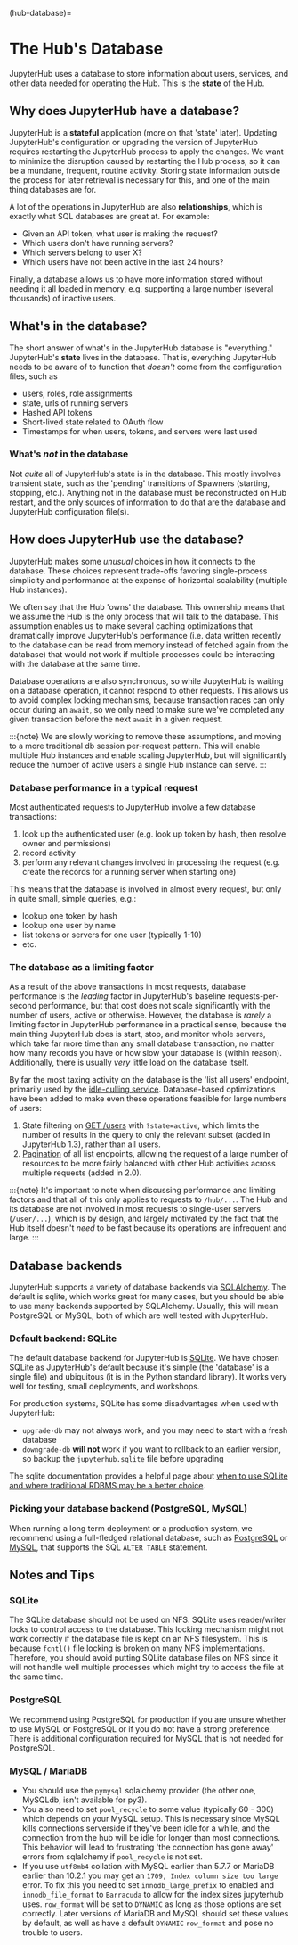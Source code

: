 (hub-database)=

# The Hub's Database

JupyterHub uses a database to store information about users, services, and other data needed for operating the Hub.
This is the **state** of the Hub.

## Why does JupyterHub have a database?

JupyterHub is a **stateful** application (more on that 'state' later).
Updating JupyterHub's configuration or upgrading the version of JupyterHub requires restarting the JupyterHub process to apply the changes.
We want to minimize the disruption caused by restarting the Hub process, so it can be a mundane, frequent, routine activity.
Storing state information outside the process for later retrieval is necessary for this, and one of the main thing databases are for.

A lot of the operations in JupyterHub are also **relationships**, which is exactly what SQL databases are great at.
For example:

- Given an API token, what user is making the request?
- Which users don't have running servers?
- Which servers belong to user X?
- Which users have not been active in the last 24 hours?

Finally, a database allows us to have more information stored without needing it all loaded in memory,
e.g. supporting a large number (several thousands) of inactive users.

## What's in the database?

The short answer of what's in the JupyterHub database is "everything."
JupyterHub's **state** lives in the database.
That is, everything JupyterHub needs to be aware of to function that _doesn't_ come from the configuration files, such as

- users, roles, role assignments
- state, urls of running servers
- Hashed API tokens
- Short-lived state related to OAuth flow
- Timestamps for when users, tokens, and servers were last used

### What's _not_ in the database

Not _quite_ all of JupyterHub's state is in the database.
This mostly involves transient state, such as the 'pending' transitions of Spawners (starting, stopping, etc.).
Anything not in the database must be reconstructed on Hub restart, and the only sources of information to do that are the database and JupyterHub configuration file(s).

## How does JupyterHub use the database?

JupyterHub makes some _unusual_ choices in how it connects to the database.
These choices represent trade-offs favoring single-process simplicity and performance at the expense of horizontal scalability (multiple Hub instances).

We often say that the Hub 'owns' the database.
This ownership means that we assume the Hub is the only process that will talk to the database.
This assumption enables us to make several caching optimizations that dramatically improve JupyterHub's performance (i.e. data written recently to the database can be read from memory instead of fetched again from the database) that would not work if multiple processes could be interacting with the database at the same time.

Database operations are also synchronous, so while JupyterHub is waiting on a database operation, it cannot respond to other requests.
This allows us to avoid complex locking mechanisms, because transaction races can only occur during an `await`, so we only need to make sure we've completed any given transaction before the next `await` in a given request.

:::{note}
We are slowly working to remove these assumptions, and moving to a more traditional db session per-request pattern.
This will enable multiple Hub instances and enable scaling JupyterHub, but will significantly reduce the number of active users a single Hub instance can serve.
:::

### Database performance in a typical request

Most authenticated requests to JupyterHub involve a few database transactions:

1. look up the authenticated user (e.g. look up token by hash, then resolve owner and permissions)
2. record activity
3. perform any relevant changes involved in processing the request (e.g. create the records for a running server when starting one)

This means that the database is involved in almost every request, but only in quite small, simple queries, e.g.:

- lookup one token by hash
- lookup one user by name
- list tokens or servers for one user (typically 1-10)
- etc.

### The database as a limiting factor

As a result of the above transactions in most requests, database performance is the _leading_ factor in JupyterHub's baseline requests-per-second performance, but that cost does not scale significantly with the number of users, active or otherwise.
However, the database is _rarely_ a limiting factor in JupyterHub performance in a practical sense, because the main thing JupyterHub does is start, stop, and monitor whole servers, which take far more time than any small database transaction, no matter how many records you have or how slow your database is (within reason).
Additionally, there is usually _very_ little load on the database itself.

By far the most taxing activity on the database is the 'list all users' endpoint, primarily used by the [idle-culling service](https://github.com/jupyterhub/jupyterhub-idle-culler).
Database-based optimizations have been added to make even these operations feasible for large numbers of users:

1. State filtering on [GET /users](jupyterhub-rest-API) with `?state=active`,
   which limits the number of results in the query to only the relevant subset (added in JupyterHub 1.3), rather than all users.
2. [Pagination](api-pagination) of all list endpoints, allowing the request of a large number of resources to be more fairly balanced with other Hub activities across multiple requests (added in 2.0).

:::{note}
It's important to note when discussing performance and limiting factors and that all of this only applies to requests to `/hub/...`.
The Hub and its database are not involved in most requests to single-user servers (`/user/...`), which is by design, and largely motivated by the fact that the Hub itself doesn't _need_ to be fast because its operations are infrequent and large.
:::

## Database backends

JupyterHub supports a variety of database backends via [SQLAlchemy][].
The default is sqlite, which works great for many cases, but you should be able to use many backends supported by SQLAlchemy.
Usually, this will mean PostgreSQL or MySQL, both of which are well tested with JupyterHub.

[sqlalchemy]: https://www.sqlalchemy.org

### Default backend: SQLite

The default database backend for JupyterHub is [SQLite](https://sqlite.org).
We have chosen SQLite as JupyterHub's default because it's simple (the 'database' is a single file) and ubiquitous (it is in the Python standard library).
It works very well for testing, small deployments, and workshops.

For production systems, SQLite has some disadvantages when used with JupyterHub:

- `upgrade-db` may not always work, and you may need to start with a fresh database
- `downgrade-db` **will not** work if you want to rollback to an earlier
  version, so backup the `jupyterhub.sqlite` file before upgrading

The sqlite documentation provides a helpful page about [when to use SQLite and
where traditional RDBMS may be a better choice](https://sqlite.org/whentouse.html).

### Picking your database backend (PostgreSQL, MySQL)

When running a long term deployment or a production system, we recommend using a full-fledged relational database, such as [PostgreSQL](https://www.postgresql.org) or [MySQL](https://www.mysql.com), that supports the SQL `ALTER TABLE` statement.

## Notes and Tips

### SQLite

The SQLite database should not be used on NFS. SQLite uses reader/writer locks
to control access to the database. This locking mechanism might not work
correctly if the database file is kept on an NFS filesystem. This is because
`fcntl()` file locking is broken on many NFS implementations. Therefore, you
should avoid putting SQLite database files on NFS since it will not handle well
multiple processes which might try to access the file at the same time.

### PostgreSQL

We recommend using PostgreSQL for production if you are unsure whether to use
MySQL or PostgreSQL or if you do not have a strong preference. There is
additional configuration required for MySQL that is not needed for PostgreSQL.

### MySQL / MariaDB

- You should use the `pymysql` sqlalchemy provider (the other one, MySQLdb,
  isn't available for py3).
- You also need to set `pool_recycle` to some value (typically 60 - 300)
  which depends on your MySQL setup. This is necessary since MySQL kills
  connections serverside if they've been idle for a while, and the connection
  from the hub will be idle for longer than most connections. This behavior
  will lead to frustrating 'the connection has gone away' errors from
  sqlalchemy if `pool_recycle` is not set.
- If you use `utf8mb4` collation with MySQL earlier than 5.7.7 or MariaDB
  earlier than 10.2.1 you may get an `1709, Index column size too large` error.
  To fix this you need to set `innodb_large_prefix` to enabled and
  `innodb_file_format` to `Barracuda` to allow for the index sizes jupyterhub
  uses. `row_format` will be set to `DYNAMIC` as long as those options are set
  correctly. Later versions of MariaDB and MySQL should set these values by
  default, as well as have a default `DYNAMIC` `row_format` and pose no trouble
  to users.

